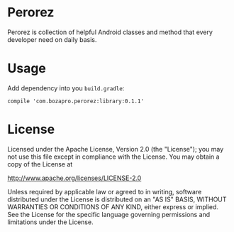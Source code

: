 # Perorez

Perorez is collection of helpful Android classes and method that every developer need on daily basis.

# Usage
Add dependency into you `build.gradle`:

```compile 'com.bozapro.perorez:library:0.1.1'```

# License

Licensed under the Apache License, Version 2.0 (the "License");
you may not use this file except in compliance with the License.
You may obtain a copy of the License at

   http://www.apache.org/licenses/LICENSE-2.0

Unless required by applicable law or agreed to in writing, software
distributed under the License is distributed on an "AS IS" BASIS,
WITHOUT WARRANTIES OR CONDITIONS OF ANY KIND, either express or implied.
See the License for the specific language governing permissions and
limitations under the License.
